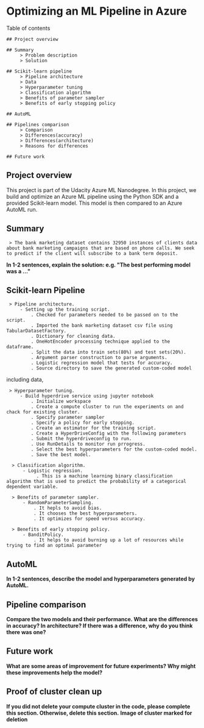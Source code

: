 # Optimizing an ML Pipeline in Azure
 
Table of contents

    ## Project overview
    
    ## Summary
         > Problem description
         > Solution
        
    ## Scikit-learn pipeline
         > Pipeline architecture
         > Data
         > Hyperparameter tuning
         > Classification algorithm
         > Benefits of parameter sampler
         > Benefits of early stopping policy
         
    ## AutoML
        
    ## Pipelines comparison
         > Comparison
         > Differences(accuracy)
         > Differences(architecture)
         > Reasons for differences
        
    ## Future work
    
        
## Project overview
This project is part of the Udacity Azure ML Nanodegree.
In this project, we build and optimize an Azure ML pipeline using the Python SDK and a provided Scikit-learn model.
This model is then compared to an Azure AutoML run.

## Summary 
     > The bank marketing dataset contains 32950 instances of clients data about bank marketing campaigns that are based on phone calls. We seek to predict if the client will subscribe to a bank term deposit.
**In 1-2 sentences, explain the solution: e.g. "The best performing model was a ..."**

## Scikit-learn Pipeline

     > Pipeline architecture.
         - Setting up the training script.
             . Checked for parameters needed to be passed on to the script.
             . Imported the bank marketing dataset csv file using TabularDatasetFactory.
             . Dictionary for cleaning data.
             . OneHotEncoder processing technique applied to the dataframe.
             . Split the data into train sets(80%) and test sets(20%).
             . Argument parser construction to parse arguments.
             . Logistic regression model that tests for accuracy.
             . Source directory to save the generated custom-coded model
             
including data, 

     > Hyperparameter tuning.
         - Build hyperdrive service using jupyter notebook
             . Initialize workspace
             . Create a compute cluster to run the experiments on and chack for existing cluster.
             . Specify parameter sampler
             . Specify a policy for early stopping.
             . Create an estimator for the training script.
             . Create a HyperDriveConfig with the following parameters 
             . Submit the hyperdriveconfig to run.
             . Use RunDetails to monitor run prrogress.
             . Select the best hyperparameters for the custom-coded model.
             . Save the best model.
     
      > Classification algorithm.
          - Logistic regression.
               . This is a machine learning binary classification algorithm that is used to predict the probability of a categorical dependent variable.  
           
      > Benefits of parameter sampler.
          - RandomParameterSampling.
              . It hepls to avoid bias.
              . It chooses the best hyperparameters.
              . It optimizes for speed versus accuracy.
               
      > Benefits of early stopping policy.
          - BanditPolicy.
              . It helps to avoid burning up a lot of resources while trying to find an optimal parameter
              

## AutoML
**In 1-2 sentences, describe the model and hyperparameters generated by AutoML.**

## Pipeline comparison
**Compare the two models and their performance. What are the differences in accuracy? In architecture? If there was a difference, why do you think there was one?**

## Future work
**What are some areas of improvement for future experiments? Why might these improvements help the model?**

## Proof of cluster clean up
**If you did not delete your compute cluster in the code, please complete this section. Otherwise, delete this section.**
**Image of cluster marked for deletion**
